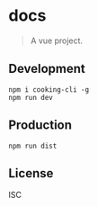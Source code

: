 # docs
> A vue project.

## Development

```shell
npm i cooking-cli -g
npm run dev
```

## Production
```
npm run dist
```

## License
ISC
